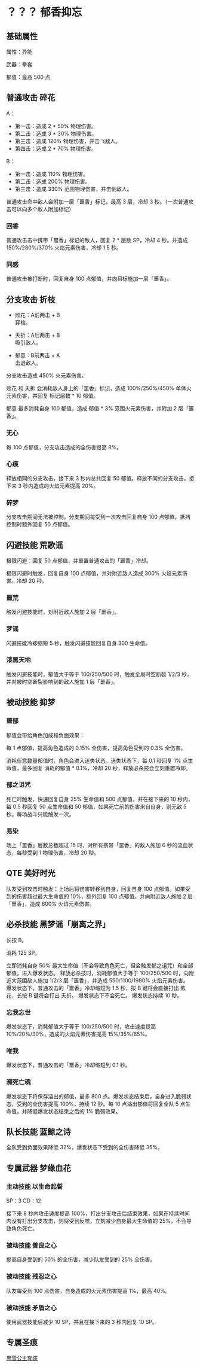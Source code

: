 # ？？？ 郁香抑忘

## 基础属性

属性：异能

武器：拳套

郁值：最高 500 点

## 普通攻击 碎花

A：

* 第一击：造成 2 * 50% 物理伤害。
* 第二击：造成 3 * 30% 物理伤害。
* 第三击：造成 120% 物理伤害，并击飞敌人。
* 第四击：造成 2 * 70% 物理伤害。

B：

* 第一击：造成 110% 物理伤害。
* 第二击：造成 200% 物理伤害。
* 第三击：造成 330% 范围物理伤害，并击倒敌人。

普通攻击命中敌人会附加一层「噩香」标记，最高 3 层，冷却 3 秒。（一次普通攻击可以向多个敌人附加标记）

### 回香

普通攻击击中携带「噩香」标记的敌人，回复 2 * 层数 SP，冷却 4 秒。并造成 150%/280%/370% 火焰元素伤害，冷却 1.5 秒。

### 同感

普通攻击被打断时，回复自身 100 点郁值，并向目标施加一层「噩香」。

## 分支攻击 折枝

* 败花：A前两击 + B  
  穿梭。

* 夭折：A后两击 + B  
  吸引敌人。

* 郁意：B前两击 + A  
  击退敌人。

分支攻击造成 450% 火元素伤害。

败花 和 夭折 会消耗敌人身上的「噩香」标记，造成 100%/250%/450% 单体火元素伤害，并回复 标记层数 * 10 郁值。

郁意 最多消耗自身 100 郁值，造成 郁值 * 3% 范围火元素伤害，并附加 2 层「噩香」。

### 无心

每 100 点郁值，分支攻击造成的全伤害提高 8%。

### 心痕

释放相同的分支攻击，接下来 3 秒内总共回复 50 郁值。释放不同的分支攻击，接下来 3 秒内造成的火焰元素提高 20%。

### 碎梦

分支攻击期间无法被控制。分支期间每受到一次攻击回复自身 100 点郁值，抵挡控制时额外回复 50 点郁值。

## 闪避技能 荒歌谣

极限闪避：回复 50 点郁值，并重置普通攻击的「噩香」冷却。

极限闪避时触发，回复自身 100 点郁值，并对附近敌人造成 300% 火焰元素伤害。冷却 20 秒。

### 噩荒

触发闪避技能时，对附近敌人施加 2 层「噩香」。

### 梦谣

闪避技能冷却缩短 5 秒，触发闪避技能回复自身 300 生命值。

### 漆黑天地

触发闪避技能时，郁值大于等于 100/250/500 时，触发全局时空断裂 1/2/3 秒，并对被时空断裂影响到的敌人施加 1 层「噩香」。

## 被动技能 抑梦

### 噩郁

郁值会带给角色加成和负面效果：

每 1 点郁值，提高角色造成的 0.15% 全伤害，提高角色受到的 0.3% 全伤害。

消耗任意数量郁值时，角色会进入迷失状态。迷失状态下，每 0.1 秒回复 1% 点生命值，最多回复 消耗的郁值 * 0.1%，冷却 20 秒，释放必杀技会立刻重置冷却。

### 郁之诅咒

死亡时触发，快速回复自身 25% 生命值和 500 点郁值，并在接下来的 10 秒内，每 0.5 秒回复 50 点生命值和 50 郁值，如果死亡前的伤害来自自身，则无敌 5 秒。每场战斗只能触发一次。

### 易染

场上「噩香」层数总数超过 15 时，对所有携带「噩香」的敌人施加 6 秒的流血状态，每秒受到 1 物理伤害，冷却 20 秒。

## QTE 美好时光

队友受到攻击时触发：上场后将伤害转移到自身，回复自身 100 点郁值。如果受到的伤害超过最大生命值的 10%，额外回复 100 点郁值。并向附近敌人施加 2 层「噩香」，造成 600% 火焰元素伤害。

## 必杀技能 黑梦谣「崩离之界」

长按 B。

消耗 125 SP。

立即消耗自身 50% 最大生命值（不会导致角色死亡，但会触发郁之诅咒）和全部郁值，进入爆发状态。
释放必杀技时，消耗郁值大于等于 100/250/500 时，向附近大范围敌人施加 1/2/3 层「噩香」，并造成 550/1100/1980% 火焰元素伤害。
爆发状态下，普通攻击的「噩香」冷却缩短为 1.5 秒，按 B 键将会直接打出 败花，长按 B 键将会打出 夭折。
爆发状态下不会死亡。
爆发状态持续 10 秒。

### 忘我忘世

爆发状态下，消耗郁值大于等于 100/250/500 时，攻击速度提高 10%/20%/30%，造成的火焰元素伤害提高 15%/35%/65%。

### 唯我

爆发状态下，普通攻击的「噩香」冷却缩短到 0.1 秒。

### 濒死亡魂

爆发状态下将保存溢出的郁值，最多 800 点。爆发状态结束后，自身进入脆弱状态，受到的全伤害提高 100%，持续 12 秒。每 10 点溢出郁值将回复全队 5 点生命值，并降低爆发状态结束之后的 1% 脆弱效果。

## 队长技能 蓝鲸之诗

全队受到负面效果降低 32%，爆发状态下受到的全伤害降低 35%。

## 专属武器 梦缘血花

### 主动技能 以生命起誓

SP：3
CD：12

接下来 8 秒内攻击速度提高 100%，打出分支攻击后结束效果，如果在持续时间内没有打出分支攻击，则将受到反噬，立刻减少自身最大生命值的 25%，不会导致角色死亡。

### 被动技能 善良之心

提高自身受到的 50% 的全伤害，减少队友受到的 25% 全伤害。

### 被动技能 残忍之心

队友每受到 100 点伤害，自身造成的火元素伤害提高 1%，最高 40%。

### 被动技能 矛盾之心

使用武器技能后减少 10 SP，并且在接下来的 3 秒内回复 10 SP。

## 专属圣痕

[黑雪公主套装](RoRin-黑雪公主-崩坏3.md)

